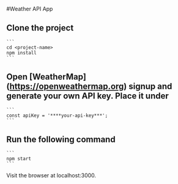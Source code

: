 #Weather API App

## Clone the project
	```
	cd <project-name>
	npm install
	```
## Open [WeatherMap] (https://openweathermap.org) signup and generate your own API key. Place it under
	```
	const apiKey = '****your-api-key***';
	```
## Run the following command
	```
	npm start
	```

Visit the browser at localhost:3000.